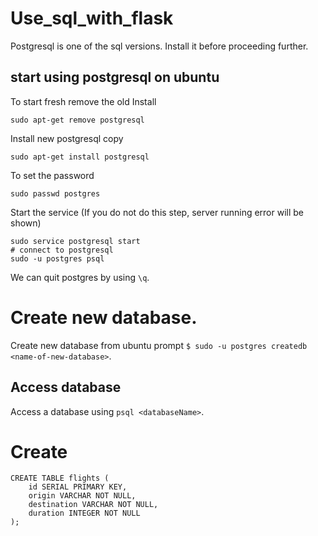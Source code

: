 # Use_sql_with_flask
Postgresql is one of the sql versions. Install it before proceeding further.

## start using postgresql on ubuntu
To start fresh remove the old Install
```
sudo apt-get remove postgresql
```
Install new postgresql copy
```
sudo apt-get install postgresql
```
To set the password
```
sudo passwd postgres
```
Start the service (If you do not do this step, server running error will be shown)
```
sudo service postgresql start
# connect to postgresql
sudo -u postgres psql
```
We can quit postgres by using ```\q```.

# Create new database.
Create new database from ubuntu prompt ```$ sudo -u postgres createdb <name-of-new-database>```.

## Access database
Access a database using ```psql <databaseName>```.

# Create
```
CREATE TABLE flights (
    id SERIAL PRIMARY KEY,
    origin VARCHAR NOT NULL,
    destination VARCHAR NOT NULL,
    duration INTEGER NOT NULL
);

```
